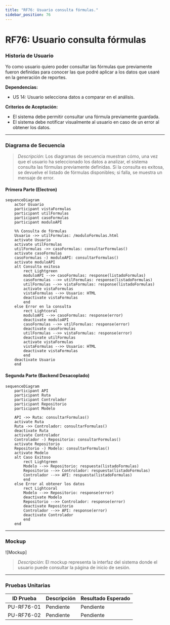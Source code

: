 ```yaml
---
title: "RF76: Usuario consulta fórmulas."  
sidebar_position: 76
---
```


# RF76: Usuario consulta fórmulas

### Historia de Usuario

Yo como usuario quiero poder consultar las fórmulas que previamente fueron definidas para conocer las que podré aplicar a los datos que usaré en la generación de reportes.

  **Dependencias:**
  - US 14: Usuario selecciona datos a comparar en el análisis.

  **Criterios de Aceptación:**
  - El sistema debe permitir consultar una fórmula previamente guardada.
  - El sistema debe notificar visualmente al usuario en caso de un error al obtener los datos.

---

### Diagrama de Secuencia

> *Descripción*: Los diagramas de secuencia muestran cómo, una vez que el usuario ha seleccionado los datos a analizar, el sistema consulta las fórmulas previamente definidas. Si la consulta es exitosa, se devuelve el listado de fórmulas disponibles; si falla, se muestra un mensaje de error.

#### Primera Parte (Electron)
```mermaid
sequenceDiagram
    actor Usuario
    participant vistaFormulas
    participant utilFormulas
    participant casoFormulas
    participant moduloAPI

    %% Consulta de fórmulas
    Usuario ->> utilFormulas: /moduloFormulas.html
    activate Usuario
    activate utilFormulas
    utilFormulas ->> casoFormulas: consultarFormulas()
    activate casoFormulas
    casoFormulas -) moduloAPI: consultarFormulas()
    activate moduloAPI
    alt Consulta exitosa
        rect Lightgreen
        moduloAPI -->> casoFormulas: response(listadoFormulas)
        casoFormulas -->> utilFormulas: response(listadoFormulas)
        utilFormulas -->> vistaFormulas: response(listadoFormulas)
        activate vistaFormulas
        vistaFormulas -->> Usuario: HTML
        deactivate vistaFormulas
        end
    else Error en la consulta
        rect Lightcoral
        moduloAPI -->> casoFormulas: response(error)
        deactivate moduloAPI
        casoFormulas -->> utilFormulas: response(error)
        deactivate casoFormulas
        utilFormulas -->> vistaFormulas: response(error)
        deactivate utilFormulas
        activate vistaFormulas
        vistaFormulas -->> Usuario: HTML
        deactivate vistaFormulas
        end
    deactivate Usuario
    end

```

#### Segunda Parte (Backend Desacoplado)
```mermaid
sequenceDiagram
    participant API
    participant Ruta
    participant Controlador
    participant Repositorio
    participant Modelo

    API ->> Ruta: consultarFormulas()
    activate Ruta
    Ruta ->> Controlador: consultarFormulas()
    deactivate Ruta
    activate Controlador
    Controlador -) Repositorio: consultarFormulas()
    activate Repositorio
    Repositorio -) Modelo: consultarFormulas()
    activate Modelo
    alt Caso Exitoso
        rect Lightgreen
        Modelo -->> Repositorio: respuesta(listadoFormulas)
        Repositorio -->> Controlador: respuesta(listadoFormulas)
        Controlador -->> API: respuesta(listadoFormulas)
        end
    else Error al obtener los datos
        rect Lightcoral
        Modelo -->> Repositorio: response(error)
        deactivate Modelo
        Repositorio -->> Controlador: response(error)
        deactivate Repositorio
        Controlador -->> API: response(error)
        deactivate Controlador
        end
    end

```

---

### Mockup

![Mockup]

> *Descripción*: El mockup representa la interfaz del sistema donde el usuario puede consultar la página de inicio de sesión. 

---

### Pruebas Unitarias 
| ID Prueba | Descripción | Resultado Esperado |
|-----------|-------------|--------------------|
|PU-RF76-01|Pendiente | Pendiente|
|PU-RF76-02|Pendiente | Pendiente|